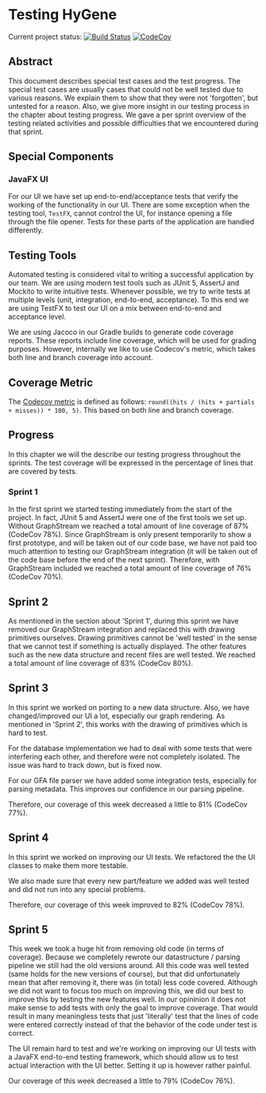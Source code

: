 # Testing HyGene
Current project status:
[![Build Status](https://travis-ci.com/nielsdebruin/dna.svg?token=MPR2aq1yzRi2MdAzgtdk&branch=master)](https://travis-ci.com/nielsdebruin/dna)
[![CodeCov](https://codecov.io/gh/nielsdebruin/dna/branch/master/graph/badge.svg?token=iCcqwI3I98)](https://codecov.io/gh/nielsdebruin/dna)

## Abstract
This document describes special test cases and the test progress. The special test cases are usually cases that could not be well tested due to various reasons. We explain them to show that they were not 'forgotten', but untested for a reason. Also, we give more insight in our testing process in the chapter about testing progress. We gave a per sprint overview of the testing related activities and possible difficulties that we encountered during that sprint.

## Special Components

### JavaFX UI
For our UI we have set up end-to-end/acceptance tests that verify the working of the functionality in our UI. There are some exception when the testing tool, `TestFX`, cannot control the UI, for instance opening a file through the file opener. Tests for these parts of the application are handled differently.


## Testing Tools
Automated testing is considered vital to writing a successful application by our team. We are using modern test tools such as JUnit 5, AssertJ and Mockito to write intuitive tests. Whenever possible, we try to write tests at multiple levels (unit, integration, end-to-end, acceptance). To this end we are using TestFX to test our UI on a mix between end-to-end and acceptance level.

We are using Jacoco in our Gradle builds to generate code coverage reports. These reports include line coverage, which will be used for grading purposes. However, internally we like to use Codecov's metric, which takes both line and branch coverage into account.

## Coverage Metric
The [Codecov metric]((http://docs.codecov.io/docs/frequently-asked-questions)) is defined as follows: `round((hits / (hits + partials + misses)) * 100, 5)`. This based on both line and branch coverage.

## Progress
In this chapter we will the describe our testing progress throughout the sprints. The test coverage will be expressed in the percentage of lines that are covered by tests.

### Sprint 1
In the first sprint we started testing immediately from the start of the project. In fact, JUnit 5 and AssertJ were one of the first tools we set up. Without GraphStream we reached a total amount of line coverage of 87% (CodeCov 78%). Since GraphStream is only present temporarily to show a first prototype, and will be taken out of our code base, we have not paid too much attention to testing our GraphStream integration (it will be taken out of the code base before the end of the next sprint).  Therefore, with GraphStream included we reached a total amount of line coverage of 76% (CodeCov 70%).

## Sprint 2
As mentioned in the section about 'Sprint 1', during this sprint we have removed our GraphStream integration and replaced this with drawing primitives ourselves. Drawing primitives cannot be 'well tested' in the sense that we cannot test if something is actually displayed. The other features such as the new data structure and recent files are well tested.
We reached a total amount of line coverage of 83% (CodeCov 80%).

## Sprint 3
In this sprint we worked on porting to a new data structure. Also, we have changed/improved our UI a lot, especially our graph rendering. As mentioned in 'Sprint 2', this works with the drawing of primitives which is hard to test. 

For the database implementation we had to deal with some tests that were interfering each other, and therefore were not completely isolated. The issue was hard to track down, but is fixed now.

For our GFA file parser we have added some integration tests, especially for parsing metadata. This improves our confidence in our parsing pipeline.

Therefore, our coverage of this week decreased a little to 81% (CodeCov 77%).

## Sprint 4
In this sprint we worked on improving our UI tests. We refactored the the UI classes to make them more testable.

We also made sure that every new part/feature we added was well tested and did not run into any special problems.

Therefore, our coverage of this week improved to 82% (CodeCov 78%).

## Sprint 5
This week we took a huge hit from removing old code (in terms of coverage). Because we completely rewrote our datastructure / parsing pipeline we still had the old versions around. All this code was well tested (same holds for the new versions of course), but that did unfortunately mean that after removing it, there was (in total) less code covered. Although we did not want to focus too much on improving this, we did our best to improve this by testing the new features well. In our opininion it does not make sense to add tests with only the goal to improve coverage. That would result in many meaningless tests that just 'literally' test that the lines of code were entered correctly instead of that the behavior of the code under test is correct. 

The UI remain hard to test and we're working on improving our UI tests with a JavaFX end-to-end testing framework, which should allow us to test actual interaction with the UI better. Setting it up is however rather painful.

Our coverage of this week decreased a little to 79% (CodeCov 76%).
